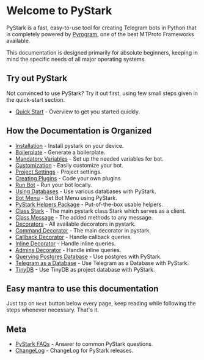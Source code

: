 # Welcome to PyStark

PyStark is a fast, easy-to-use tool for creating Telegram bots in Python that is completely powered by [Pyrogram](https://github.com/pyrogram/pyrogram), one of the best MTProto Frameworks available.

This documentation is designed primarily for absolute beginners, keeping in mind the specific needs of all major operating systems.


## Try out PyStark

Not convinced to use PyStark? Try it out first, using few small steps given in the quick-start section.

- [Quick Start](/introduction/quickstart) - Overview to get you started quickly.


## How the Documentation is Organized

- [Installation](/introduction/install) - Install pystark on your device.
- [Boilerplate](/start/boilerplate) - Generate a boilerplate.
- [Mandatory Variables](/start/variables) -  Set up the needed variables for bot.
- [Customization](/topics/customization) - Easily customize your bot.
- [Project Settings](/topics/settings) - Project settings.
- [Creating Plugins](/topics/plugins) - Code your own plugins
- [Run Bot](/start/running-bot) - Run your bot locally.
- [Using Databases](/databases/index) - Use various databases with PyStark.
- [Bot Menu](/topics/bot-menu) -  Set Bot Menu using PyStark.
- [PyStark Helpers Package](/helpers/index) - Put-of-the-box usable helpers.
- [Class Stark](/classes/stark) -  The main pystark class Stark which serves as a client.
- [Class Message](/classes/message) -  The added methods to any message.
- [Decorators](/decorators) - All available decorators in pystark.
- [Command Decorator](/decorators/command) - The main decorator in pystark.
- [Callback Decorator](/decorators/callback) - Handle callback queries.
- [Inline Decorator](/decorators/inline) - Handle inline queries.
- [Admins Decorator](/decorators/admins) - Handle inline queries.
- [Querying Postgres Database](/databases/postgres) - Use postgres with PyStark.
- [Telegram as a Database](/databases/telegram-as-database) - Use Telegram as a Database with PyStark.
- [TinyDB](/databases/tinydb) - Use TinyDB as project database with PyStark.


## Easy mantra to use this documentation

Just tap on ``Next`` button below every page, keep reading while following the steps whenever necessary. That's it.


## Meta

- [PyStark FAQs](/meta/faqs) - Answer to common PyStark questions.
- [ChangeLog](/meta/changelog) - ChangeLog for PyStark releases.
